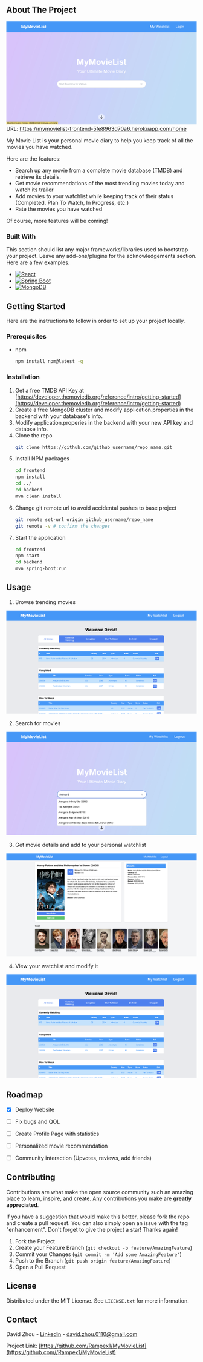 <!-- ABOUT THE PROJECT -->
## About The Project

[![Home Page Screen Shot][product-screenshot]](https://mymovielist-frontend-5fe8963d70a6.herokuapp.com)
URL: https://mymovielist-frontend-5fe8963d70a6.herokuapp.com/home

My Movie List is your personal movie diary to help you keep track of all the movies you have watched. 

Here are the features:
* Search up any movie from a complete movie database (TMDB) and retrieve its details.
* Get movie recommendations of the most trending movies today and watch its trailer
* Add movies to your watchlist while keeping track of their status (Completed, Plan To Watch, In Progress, etc.)
* Rate the movies you have watched

Of course, more features will be coming!



### Built With

This section should list any major frameworks/libraries used to bootstrap your project. Leave any add-ons/plugins for the acknowledgements section. Here are a few examples.

* [![React][React.js]][React-url]
* [![Spring Boot][Spring Boot]][Springboot-url]
* [![MongoDB][MongoDB]][MongoDB-url]



<!-- GETTING STARTED -->
## Getting Started

Here are the instructions to follow in order to set up your project locally.

### Prerequisites

* npm
  ```sh
  npm install npm@latest -g
  ```

### Installation


1. Get a free TMDB API Key at [https://developer.themoviedb.org/reference/intro/getting-started](https://developer.themoviedb.org/reference/intro/getting-started)
2. Create a free MongoDB cluster and modify application.properties in the backend with your database's info.
3. Modify application.properies in the backend with your new API key and databse info.
4. Clone the repo
   ```sh
   git clone https://github.com/github_username/repo_name.git
   ```
5. Install NPM packages
   ```sh
   cd frontend
   npm install
   cd ../
   cd backend
   mvn clean install
   ```
6. Change git remote url to avoid accidental pushes to base project
   ```sh
   git remote set-url origin github_username/repo_name
   git remote -v # confirm the changes
   ```
7. Start the application
   ```sh
   cd frontend 
   npm start
   cd backend 
   mvn spring-boot:run
   ```

<!-- USAGE EXAMPLES -->
## Usage

1. Browse trending movies
   
![Watchlist Screenshot][watchlist-screenshot]

2. Search for movies
   
![Search Movie][search-movie-screenshot]

3. Get movie details and add to your personal watchlist
   
![Movie Details][movie-details-screenshot]

4. View your watchlist and modify it
   
![Watchlist][watchlist-screenshot]





<!-- ROADMAP -->
## Roadmap

- [x] Deploy Website
- [ ] Fix bugs and QOL
- [ ] Create Profile Page with statistics
- [ ] Personalized movie recommendation 
- [ ] Community interaction (Upvotes, reviews, add friends)




<!-- CONTRIBUTING -->
## Contributing

Contributions are what make the open source community such an amazing place to learn, inspire, and create. Any contributions you make are **greatly appreciated**.

If you have a suggestion that would make this better, please fork the repo and create a pull request. You can also simply open an issue with the tag "enhancement".
Don't forget to give the project a star! Thanks again!

1. Fork the Project
2. Create your Feature Branch (`git checkout -b feature/AmazingFeature`)
3. Commit your Changes (`git commit -m 'Add some AmazingFeature'`)
4. Push to the Branch (`git push origin feature/AmazingFeature`)
5. Open a Pull Request



<!-- LICENSE -->
## License

Distributed under the MIT License. See `LICENSE.txt` for more information.



<!-- CONTACT -->
## Contact

David Zhou - [Linkedin](www.linkedin.com/in/david-zhou1) - david.zhou.0110@gmail.com

Project Link: [https://github.com/Rampex1/MyMovieList](https://github.com//Rampex1/MyMovieList)




<!-- MARKDOWN LINKS & IMAGES -->
<!-- https://www.markdownguide.org/basic-syntax/#reference-style-links -->

[watchlist-screenshot]: images/watchlist.png
[movie-details-screenshot]: images/movie_details.png
[trending-movies-screenshot]: images/trending_movies.png
[search-movie-screenshot]: images/search_movie.png
[product-screenshot]: images/home_page.png
[React.js]: https://img.shields.io/badge/React-20232A?style=for-the-badge&logo=react&logoColor=61DAFB
[React-url]: https://reactjs.org/
[Spring Boot]: https://img.shields.io/badge/Spring_Boot-6DB33F?style=for-the-badge&logo=springboot&logoColor=white
[Springboot-url]: https://spring.io/projects/spring-boot
[MongoDB]: https://img.shields.io/badge/MongoDB-4EA94B?style=for-the-badge&logo=mongodb&logoColor=white
[MongoDB-url]: https://www.mongodb.com

